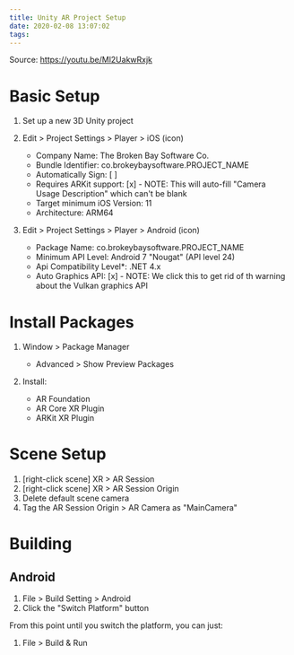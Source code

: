 ```yaml
---
title: Unity AR Project Setup
date: 2020-02-08 13:07:02
tags:
---
```


Source: https://youtu.be/Ml2UakwRxjk

# Basic Setup

1.	Set up a new 3D Unity project
1.	Edit > Project Settings > Player > iOS (icon)

	*	Company Name: The Broken Bay Software Co.
	*	Bundle Identifier: co.brokeybaysoftware.PROJECT_NAME
	*	Automatically Sign: [ ]
	*	Requires ARKit support: [x] - NOTE: This will auto-fill "Camera Usage Description" which can't be blank
	*	Target minimum iOS Version: 11
	*	Architecture: ARM64

1.	Edit > Project Settings > Player > Android (icon)

	*	Package Name: co.brokeybaysoftware.PROJECT_NAME
	*	Minimum API Level: Android 7 "Nougat" (API level 24)
	*	Api Compatibility Level*: .NET 4.x
	*	Auto Graphics API: [x] - NOTE: We click this to get rid of th warning about the Vulkan graphics API

# Install Packages

1. Window > Package Manager

	* Advanced > Show Preview Packages

1.	Install:

	*	AR Foundation
	*	AR Core XR Plugin
	*	ARKit XR Plugin

# Scene Setup

1.	[right-click scene] XR > AR Session
1.	[right-click scene] XR > AR Session Origin
1.	Delete default scene camera
1.	Tag the AR Session Origin > AR Camera as "MainCamera"

# Building

## Android

1. File > Build Setting > Android
1.	Click the "Switch Platform" button

From this point until you switch the platform, you can just:

1.	File > Build & Run
